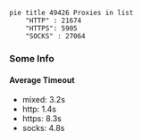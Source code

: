 
```mermaid
pie title 49426 Proxies in list
    "HTTP" : 21674
    "HTTPS": 5905
    "SOCKS" : 27064
```

### Some Info
#### Average Timeout

- mixed: 3.2s
- http: 1.4s
- https: 8.3s
- socks: 4.8s